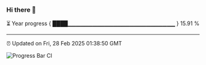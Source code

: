 ### Hi there 👋

⏳ Year progress { ████▁▁▁▁▁▁▁▁▁▁▁▁▁▁▁▁▁▁▁▁▁▁▁▁▁▁ } 15.91 %

---

⏰ Updated on Fri, 28 Feb 2025 01:38:50 GMT

![Progress Bar CI](https://github.com/liununu/liununu/workflows/Progress%20Bar%20CI/badge.svg)
